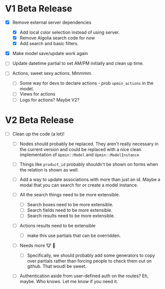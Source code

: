 # V1 Beta Release

- [x] Remove external server dependencies
  - [x] Add local color selection instead of using server.
  - [x] Remove Algolia search code for now
  - [x] Add search and basic filters.

- [x] Make model save/update work again

- [ ] Update datetime partial to set AM/PM initially and clean up time.

- [ ] Actions, sweet sexy actions. Mmmmm.
  - [ ] Some way for devs to declare actions - prob `upmin_actions` in the model.
  - [ ] Views for actions
  - [ ] Logs for actions? Maybe V2?

# V2 Beta Release

- [ ] Clean up the code (a lot)!
  - [ ] Nodes should probably be replaced. They aren't really necessary in the current version and could be replaced with a nice clean implementation of `Upmin::Model` and `Upmin::ModelInstance`

  - [ ] Things like `product_id` probably shouldn't be shown on forms when the relation is shown as well.

  - [ ] Add a way to update associations with more than just an id. Maybe a modal that you can search for or create a model instance.

  - [ ] All the search things need to be more extensible.
    - [ ] Search boxes need to be more extensible.
    - [ ] Search fields need to be more extensible.
    - [ ] Search results need to be more extensible.

  - [ ] Actions results need to be extensible
    - [ ] make this use partials that can be overridden.


  - [ ] Needs more :cow: :bell:
    - [ ] Specifically, we should probably add some generators to copy over partials rather than forcing people to check them out on github. That woudl be sweet.

  - [ ] Authentication aside from user-defined auth on the routes? Eh, maybe. Who knows. Let me know if you need it.
